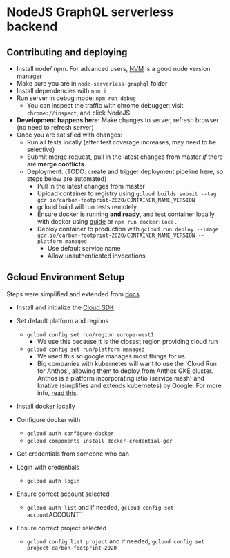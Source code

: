 # NodeJS GraphQL serverless backend

## Contributing and deploying

- Install node/ npm. For advanced users, [NVM](https://github.com/nvm-sh/nvm#installation-and-update) is a good node version manager
- Make sure you are in `node-serverless-graphql` folder
- Install dependencies with `npm i`
- Run server in debug mode: `npm run debug`
  - You can inspect the traffic with chrome debugger: visit `chrome://inspect`, and click NodeJS
- **Development happens here:** Make changes to server, refresh browser (no need to refresh server)
- Once you are satisfied with changes:
  - Run all tests locally (after test coverage increases, may need to be selective)
  - Submit merge request, pull in the latest changes from master _if_ there are **merge conflicts**.
  - Deployment: (TODO: create and trigger deployment pipeline here, so steps below are automated)
    - Pull in the latest changes from master
    - Upload container to registry using `gcloud builds submit --tag gcr.io/carbon-footprint-2020/CONTAINER_NAME_VERSION`
    - gcloud build will run tests remotely
    - Ensure docker is running **and ready**, and test container locally with docker using [guide](https://cloud.google.com/run/docs/testing/local) or `npm run docker:local`
    - Deploy container to production with `gcloud run deploy --image gcr.io/carbon-footprint-2020/CONTAINER_NAME_VERSION --platform managed`
      - Use default service name
      - Allow unauthenticated invocations

## Gcloud Environment Setup

Steps were simplified and extended from [docs](https://cloud.google.com/run/docs/setup#before-you-begin).

- Install and initialize the [Cloud SDK](https://cloud.google.com/sdk/docs/)
- Set default platform and regions
  - `gcloud config set run/region europe-west1`
    - We use this because it is the closest region providing cloud run
  - `gcloud config set run/platform managed`
    - We used this so google manages most things for us.
    - Big companies with kubernetes will want to use the 'Cloud Run for Anthos', allowing them to deploy from Anthos GKE cluster. Anthos is a platform incorporating istio (service mesh) and knative (simplifies and extends kubernetes) by Google. For more info, [read this](https://cloud.google.com/run/choosing-a-platform).
- Install docker locally
- Configure docker with
  - `gcloud auth configure-docker`
  - `gcloud components install docker-credential-gcr`
- Get credentials from someone who can
- Login with credentials
  - `gcloud auth login`
- Ensure correct account selected
  - `gcloud auth list` and if needed, `gcloud config set account`ACCOUNT``
- Ensure correct project selected

  - `gcloud config list project` and if needed, `gcloud config set project carbon-footprint-2020`
